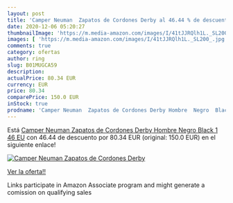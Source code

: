 ```yaml
---
layout: post
title: 'Camper Neuman  Zapatos de Cordones Derby al 46.44 % de descuento'
date: 2020-12-06 05:20:27
thumbnailImage: 'https://m.media-amazon.com/images/I/41tJJRQlh1L._SL200_.jpg'
images: [ 'https://m.media-amazon.com/images/I/41tJJRQlh1L._SL200_.jpg' ]
comments: true
category: ofertas
author: ring
slug: B01MUGCA59
description:
actualPrice: 80.34 EUR
currency: EUR
price: 80.34
comparePrice: 150.0 EUR
inStock: true
prodname: 'Camper Neuman  Zapatos de Cordones Derby Hombre  Negro  Black 1   46 EU'
---
```


Está [Camper Neuman  Zapatos de Cordones Derby Hombre  Negro  Black 1   46 EU](https://www.amazon.es/dp/B01MUGCA59/?tag=tolees-21) con 46.44 de descuento por 80.34 EUR (original: 150.0 EUR) en el siguiente enlace!

[![Camper Neuman  Zapatos de Cordones Derby](https://m.media-amazon.com/images/I/41tJJRQlh1L._SL200_.jpg)](https://www.amazon.es/dp/B01MUGCA59/?tag=tolees-21)

[Ver la oferta!!](https://www.amazon.es/dp/B01MUGCA59/?tag=tolees-21)

Links participate in Amazon Associate program and might generate a comission on qualifying sales


